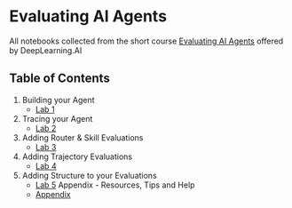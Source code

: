# Evaluating AI Agents

All notebooks collected from the short course [Evaluating AI Agents](https://www.deeplearning.ai/short-courses/evaluating-ai-agents/) offered by DeepLearning.AI

## Table of Contents

1. Building your Agent
    - [Lab 1]()
2. Tracing your Agent
    - [Lab 2]()
3. Adding Router & Skill Evaluations
    - [Lab 3]()
4. Adding Trajectory Evaluations
    - [Lab 4]()
5. Adding Structure to your Evaluations
    - [Lab 5]()
Appendix - Resources, Tips and Help
    - [Appendix]()